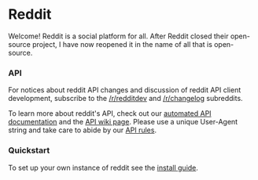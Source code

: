 # Reddit

Welcome! Reddit is a social platform for all. After Reddit closed their open-source project, I have now reopened it in the name of all that is open-source.

### API

For notices about reddit API changes and discussion of reddit API client development, subscribe to the [/r/redditdev](http://www.reddit.com/r/redditdev) and [/r/changelog](http://www.reddit.com/r/changelog) subreddits.

To learn more about reddit's API, check out our [automated API documentation](http://www.reddit.com/dev/api) and the [API wiki page](https://github.com/reddit/reddit/wiki/API). Please use a unique User-Agent string and take care to abide by our [API rules](https://github.com/reddit/reddit/wiki/API#wiki-rules).

### Quickstart

To set up your own instance of reddit see the [install guide](https://github.com/reddit/reddit/wiki/Install-guide).
